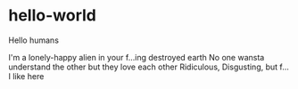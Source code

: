 # hello-world

Hello humans

I'm a lonely-happy alien in your f...ing destroyed earth
No one wansta understand the other but they love each other
Ridiculous, Disgusting, but f... I like here
